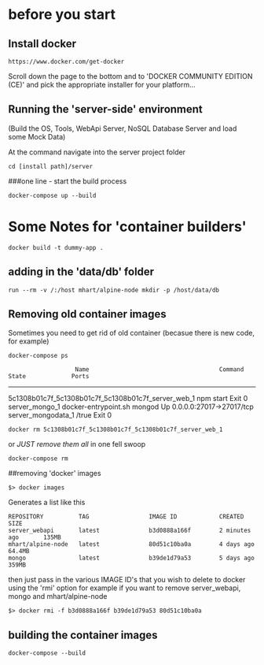 
# before you start

## Install docker
```
https://www.docker.com/get-docker
```

Scroll down the page to the bottom and to 'DOCKER COMMUNITY EDITION (CE)' and pick the appropriate  installer for your platform...


## Running the 'server-side' environment
(Build the OS, Tools, WebApi Server, NoSQL Database Server and load some Mock Data)

At the command navigate into the server project folder
```
cd [install path]/server
```

###one line - start the build process
```
docker-compose up --build
```


# Some Notes for 'container builders'
```
docker build -t dummy-app .
```

## adding in the 'data/db' folder
```
run --rm -v /:/host mhart/alpine-node mkdir -p /host/data/db
```

## Removing old container images
Sometimes you need to get rid of old container (becasue there is new code, for example)
```
docker-compose ps
```

                       Name                                     Command             State             Ports
---------------------------------------------------------------------------------------------------------------------
5c1308b01c7f_5c1308b01c7f_5c1308b01c7f_server_web_1   npm start                     Exit 0
server_mongo_1                                        docker-entrypoint.sh mongod   Up       0.0.0.0:27017->27017/tcp
server_mongodata_1                                    /true                         Exit 0

```
docker rm 5c1308b01c7f_5c1308b01c7f_5c1308b01c7f_server_web_1
```

or *JUST remove them all* in one fell swoop
```
docker-compose rm
```

##removing 'docker' images

```
$> docker images
```

Generates a list like this
```
REPOSITORY          TAG                 IMAGE ID            CREATED             SIZE
server_webapi       latest              b3d0888a166f        2 minutes ago       135MB
mhart/alpine-node   latest              80d51c10ba0a        4 days ago          64.4MB
mongo               latest              b39de1d79a53        5 days ago          359MB
```

then just pass in the various IMAGE ID's that you wish to delete to docker using the 'rmi' option
for example if you want to remove server_webapi, mongo and mhart/alpine-node

```
$> docker rmi -f b3d0888a166f b39de1d79a53 80d51c10ba0a
```

## building the container images
```
docker-compose --build
```
